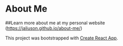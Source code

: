 # About Me
##Learn more about me at my personal website (https://jaliuson.github.io/about-me/)

This project was bootstrapped with [Create React App](https://github.com/facebook/create-react-app).
